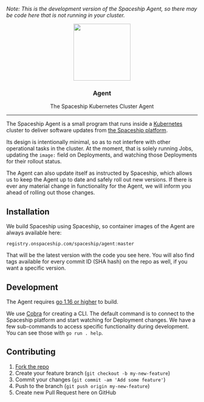 _Note: This is the development version of the Spaceship Agent, so there may be code here that is not running in your cluster._

<p align="center">
  <img src="https://storage.googleapis.com/spaceship-static/FullColor.svg" width="150">
</p>

<h3 align="center">
  Agent
</h3>

<p align="center">
  The Spaceship Kubernetes Cluster Agent
</p>

---

The Spaceship Agent is a small program that runs inside a [Kubernetes](https://kubernetes.io/) cluster to deliver software updates from [the Spaceship platform](https://spaceship.run/).

Its design is intentionally minimal, so as to not interfere with other operational tasks in the cluster. At the moment, that is solely running Jobs, updating the `image:` field on Deployments, and watching those Deployments for their rollout status.

The Agent can also update itself as instructed by Spaceship, which allows us to keep the Agent up to date and safely roll out new versions. If there is ever any material change in functionality for the Agent, we will inform you ahead of rolling out those changes.

## Installation

We build Spaceship using Spaceship, so container images of the Agent are always available here:

```
registry.onspaceship.com/spaceship/agent:master
```

That will be the latest version with the code you see here. You will also find tags available for every commit ID (SHA hash) on the repo as well, if you want a specific version.

## Development

The Agent requires [go 1.16 or higher](https://golang.org/) to build.

We use [Cobra](https://github.com/spf13/cobra) for creating a CLI. The default command is to connect to the Spaceship platform and start watching for Deployment changes. We have a few sub-commands to access specific functionality during development. You can see those with `go run . help`.

## Contributing

1. [Fork the repo](https://github.com/onspaceship/agent/fork)
2. Create your feature branch (`git checkout -b my-new-feature`)
3. Commit your changes (`git commit -am 'Add some feature'`)
4. Push to the branch (`git push origin my-new-feature`)
5. Create new Pull Request here on GitHub
